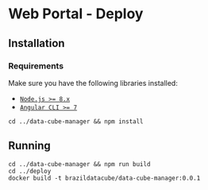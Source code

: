 # Web Portal - Deploy

## Installation
### Requirements

Make sure you have the following libraries installed:

- [`Node.js >= 8.x`](https://nodejs.org/en/)
- [`Angular CLI >= 7`](https://angular.io/)

```
cd ../data-cube-manager && npm install
```

## Running

```
cd ../data-cube-manager && npm run build
cd ../deploy
docker build -t brazildatacube/data-cube-manager:0.0.1
```